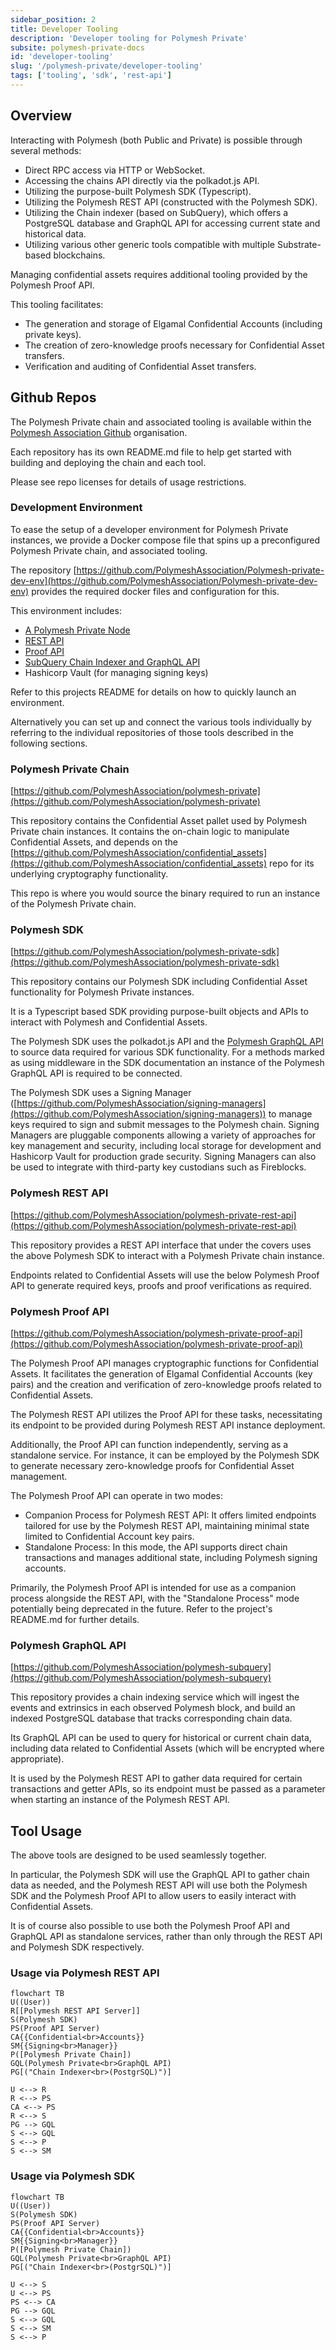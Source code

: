 ```yaml
---
sidebar_position: 2
title: Developer Tooling
description: 'Developer tooling for Polymesh Private'
subsite: polymesh-private-docs
id: 'developer-tooling'
slug: '/polymesh-private/developer-tooling'
tags: ['tooling', 'sdk', 'rest-api']
---
```


## Overview

Interacting with Polymesh (both Public and Private) is possible through several methods:

- Direct RPC access via HTTP or WebSocket.
- Accessing the chains API directly via the polkadot.js API.
- Utilizing the purpose-built Polymesh SDK (Typescript).
- Utilizing the Polymesh REST API (constructed with the Polymesh SDK).
- Utilizing the Chain indexer (based on SubQuery), which offers a PostgreSQL database and GraphQL API for accessing current state and historical data.
- Utilizing various other generic tools compatible with multiple Substrate-based blockchains.

Managing confidential assets requires additional tooling provided by the Polymesh Proof API.

This tooling facilitates:

- The generation and storage of Elgamal Confidential Accounts (including private keys).
- The creation of zero-knowledge proofs necessary for Confidential Asset transfers.
- Verification and auditing of Confidential Asset transfers.

## Github Repos

The Polymesh Private chain and associated tooling is available within the [Polymesh Association Github](https://github.com/PolymeshAssociation) organisation.

Each repository has its own README.md file to help get started with building and deploying the chain and each tool.

Please see repo licenses for details of usage restrictions.

### Development Environment

To ease the setup of a developer environment for Polymesh Private instances, we provide a Docker compose file that spins up a preconfigured Polymesh Private chain, and associated tooling.

The repository [https://github.com/PolymeshAssociation/Polymesh-private-dev-env](https://github.com/PolymeshAssociation/Polymesh-private-dev-env) provides the required docker files and configuration for this.

This environment includes:

- [A Polymesh Private Node](#polymesh-private-chain)
- [REST API](#polymesh-rest-api)
- [Proof API](#polymesh-proof-api)
- [SubQuery Chain Indexer and GraphQL API](#polymesh-graphql-api)
- Hashicorp Vault (for managing signing keys)

Refer to this projects README for details on how to quickly launch an environment.

Alternatively you can set up and connect the various tools individually by referring to the individual repositories of those tools described in the following sections.

### Polymesh Private Chain

[https://github.com/PolymeshAssociation/polymesh-private](https://github.com/PolymeshAssociation/polymesh-private)

This repository contains the Confidential Asset pallet used by Polymesh Private chain instances. It contains the on-chain logic to manipulate Confidential Assets, and depends on the [https://github.com/PolymeshAssociation/confidential_assets](https://github.com/PolymeshAssociation/confidential_assets) repo for its underlying cryptography functionality.

This repo is where you would source the binary required to run an instance of the Polymesh Private chain.

### Polymesh SDK

[https://github.com/PolymeshAssociation/polymesh-private-sdk](https://github.com/PolymeshAssociation/polymesh-private-sdk)

This repository contains our Polymesh SDK including Confidential Asset functionality for Polymesh Private instances.

It is a Typescript based SDK providing purpose-built objects and APIs to interact with Polymesh and Confidential Assets.

The Polymesh SDK uses the polkadot.js API and the [Polymesh GraphQL API](#polymesh-graphql-api) to source data required for various SDK functionality. For a methods marked as using middleware in the SDK documentation an instance of the Polymesh GraphQL API is required to be connected.

The Polymesh SDK uses a Signing Manager ([https://github.com/PolymeshAssociation/signing-managers](https://github.com/PolymeshAssociation/signing-managers)) to manage keys required to sign and submit messages to the Polymesh chain. Signing Managers are pluggable components allowing a variety of approaches for key management and security, including local storage for development and Hashicorp Vault for production grade security. Signing Managers can also be used to integrate with third-party key custodians such as Fireblocks.

### Polymesh REST API

[https://github.com/PolymeshAssociation/polymesh-private-rest-api](https://github.com/PolymeshAssociation/polymesh-private-rest-api)

This repository provides a REST API interface that under the covers uses the above Polymesh SDK to interact with a Polymesh Private chain instance.

Endpoints related to Confidential Assets will use the below Polymesh Proof API to generate required keys, proofs and proof verifications as required.

### Polymesh Proof API

[https://github.com/PolymeshAssociation/polymesh-private-proof-api](https://github.com/PolymeshAssociation/polymesh-private-proof-api)

The Polymesh Proof API manages cryptographic functions for Confidential Assets. It facilitates the generation of Elgamal Confidential Accounts (key pairs) and the creation and verification of zero-knowledge proofs related to Confidential Assets.

The Polymesh REST API utilizes the Proof API for these tasks, necessitating its endpoint to be provided during Polymesh REST API instance deployment.

Additionally, the Proof API can function independently, serving as a standalone service. For instance, it can be employed by the Polymesh SDK to generate necessary zero-knowledge proofs for Confidential Asset management.

The Polymesh Proof API can operate in two modes:

- Companion Process for Polymesh REST API: It offers limited endpoints tailored for use by the Polymesh REST API, maintaining minimal state limited to Confidential Account key pairs.
- Standalone Process: In this mode, the API supports direct chain transactions and manages additional state, including Polymesh signing accounts.

Primarily, the Polymesh Proof API is intended for use as a companion process alongside the REST API, with the "Standalone Process" mode potentially being deprecated in the future. Refer to the project's README.md for further details.

### Polymesh GraphQL API

[https://github.com/PolymeshAssociation/polymesh-subquery](https://github.com/PolymeshAssociation/polymesh-subquery)

This repository provides a chain indexing service which will ingest the events and extrinsics in each observed Polymesh block, and build an indexed PostgreSQL database that tracks corresponding chain data.

Its GraphQL API can be used to query for historical or current chain data, including data related to Confidential Assets (which will be encrypted where appropriate).

It is used by the Polymesh REST API to gather data required for certain transactions and getter APIs, so its endpoint must be passed as a parameter when starting an instance of the Polymesh REST API.

## Tool Usage

The above tools are designed to be used seamlessly together.

In particular, the Polymesh SDK will use the GraphQL API to gather chain data as needed, and the Polymesh REST API will use both the Polymesh SDK and the Polymesh Proof API to allow users to easily interact with Confidential Assets.

It is of course also possible to use both the Polymesh Proof API and GraphQL API as standalone services, rather than only through the REST API and Polymesh SDK respectively.

### Usage via Polymesh REST API

```mermaid
flowchart TB
U((User))
R[[Polymesh REST API Server]]
S(Polymesh SDK)
PS(Proof API Server)
CA{{Confidential<br>Accounts}}
SM{{Signing<br>Manager}}
P([Polymesh Private Chain])
GQL(Polymesh Private<br>GraphQL API)
PG[("Chain Indexer<br>(PostgrSQL)")]

U <--> R
R <--> PS
CA <--> PS
R <--> S
PG --> GQL
S <--> GQL
S <--> P
S <--> SM
```

### Usage via Polymesh SDK

```mermaid
flowchart TB
U((User))
S(Polymesh SDK)
PS(Proof API Server)
CA{{Confidential<br>Accounts}}
SM{{Signing<br>Manager}}
P([Polymesh Private Chain])
GQL(Polymesh Private<br>GraphQL API)
PG[("Chain Indexer<br>(PostgrSQL)")]

U <--> S
U <--> PS
PS <--> CA
PG --> GQL
S <--> GQL
S <--> SM
S <--> P

```
